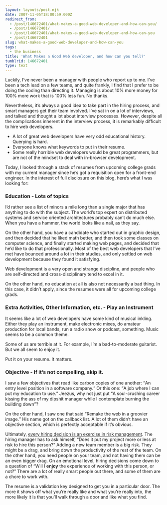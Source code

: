 ```yaml
---
layout: layouts/post.njk
date: 2007-11-05T18:00:59.000Z
redirect_from:
  - /post/146672401/what-makes-a-good-web-developer-and-how-can-you/
  - /post/146672401/
  - /post/146672401/what-makes-a-good-web-developer-and-how-can-you
  - /post/146672401
slug: what-makes-a-good-web-developer-and-how-can-you
tags:
  - the business
title: 'What Makes a Good Web developer, and how can you tell?'
tumblrid: 146672401
type: text
---
```

<p>Luckily, I&rsquo;ve never been a manager with people who report up to me.  I&rsquo;ve been a tech lead on a few teams, and quite frankly, I find that I prefer to be doing the coding than directing it.  Managing is about 10% more money for 100% more work that is 100% less fun.  No thanks.</p>

<p>Nevertheless, it&rsquo;s always a good idea to take part in the hiring process, and smart managers get their team involved.  I&rsquo;ve sat in on a lot of interviews, and talked and thought a lot about interview processes.  However, despite all the complications inherent in the interview process, it is remarkably difficult to hire web developers.</p>

<ul><li>A lot of great web developers have very odd educational history.  Querying is hard.</li>
    <li>Everyone knows what keywords to put in their resume.</li>
    <li>Some really horrible web developers would be great programmers, but are not of the mindset to deal with in-browser development.</li>
</ul><p>Today, I looked through a stack of resumes from upcoming college grads with my current manager since he&rsquo;s got a requisition open for a front-end engineer.  In the interest of full disclosure on this blog, here&rsquo;s what I was looking for:</p>

<h3>Education - Lots of topics</h3>

<p>I&rsquo;d rather see a list of minors a mile long than a single major that has anything to do with the subject.  The world&rsquo;s top expert on distributed systems and service oriented architectures probably can&rsquo;t do much else.  When you have a hammer, the world looks like a nail, as they say.</p>

<p>On the other hand, you have a candidate who started out in graphic design, and then decided that he liked math better, and then took some classes on computer science, and finally started making web pages, and decided that he&rsquo;d like to do that professionally.  Most of the best web developers that I&rsquo;ve met have bounced around a lot in their studies, and only settled on web development because they found it satisfying.</p>

<p>Web development is a very open and strange discipline, and people who are self-directed and cross-disciplinary tend to excel in it.</p>

<p>On the other hand, no education at all is also not necessarily a bad thing.  In this case, it didn&rsquo;t apply, since the resumes were all for upcoming college grads.</p>

<h3>Extra Activities, Other Information, etc. - Play an Instrument</h3>

<p>It seems like a lot of web developers have some kind of musical inkling.  Either they play an instrument, make electronic mixes, do amateur production for local bands, run a radio show or podcast, something.  Music seems to be a common theme.</p>

<p>Some of us are terrible at it.  For example, I&rsquo;m a bad-to-moderate guitarist.  But we all seem to enjoy it.</p>

<p>Put it on your resume.  It matters.</p>

<h3>Objective - If it&rsquo;s not compelling, skip it.</h3>

<p>I saw a few objectives that read like carbon copies of one another: <q>An entry level position in a software company.</q>  Or this one: <q>A job where I can put my education to use.</q>  Jeezus, why not just put <q>A soul-crushing career kissing the ass of my dipshit manager while I contemplate burning the building down</q>?</p>

<p>On the other hand, I saw one that said <q>Remake the web in a groovier image.</q>  His name got on the callback list.  A lot of them didn&rsquo;t have an objective section, which is perfectly acceptable if it&rsquo;s obvious.</p>

<p>Ultimately, <a href="http://blip.tv/file/300883/">every hiring decision is an exercise in risk management</a>.  The hiring manager has to ask himself, <q>Does it put my project more or less at risk to hire this person?</q>  Adding a new team member is a big risk.  They might be a drag, and bring down the productivity of the rest of the team.  On the other hand, you need people on your team, and not having them can be an even bigger drag.  On an emotional level, hiring decisions come down to a question of <q>Will I <strong>enjoy</strong> the experience of working with this person, or not?</q>  There are a lot of really smart people out there, and some of them are a chore to work with.</p>

<p>The resume is a validation key designed to get you in a particular door.  The more it shows off what you&rsquo;re really like and what you&rsquo;re really into, the more likely it is that you&rsquo;ll walk through a door and like what you find.</p>
